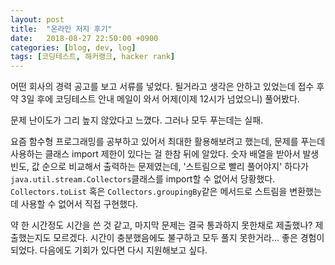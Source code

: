 ```yaml
---
layout: post
title:  "온라인 저지 후기"
date:   2018-08-27 22:50:00 +0900
categories: [blog, dev, log]
tags: [코딩테스트, 해커랭크, hacker rank]
---
```


어떤 회사의 경력 공고를 보고 서류를 넣었다. 될거라고 생각은 안하고 있었는데 접수 후 약 3일 후에 코딩테스트 안내 메일이 와서 어제(이제 12시가 넘었으니) 풀어봤다.

문제 난이도가 그리 높지 않았다고 느꼈다. 그러나 모두 푸는데는 실패.

요즘 함수형 프로그래밍를 공부하고 있어서 최대한 활용해보려고 했는데, 문제를 푸는데 사용하는 클래스 import 제한이 있다는 걸 한참 뒤에 알았다. 숫자 배열을 받아서 발생 빈도, 값 순으로 비교해서 출력하는 문제였는데, '스트림으로 빨리 풀어야지' 하다가 ```java.util.stream.Collectors```클래스를 import할 수 없어서 당황했다. ```Collectors.toList``` 혹은 ```Collectors.groupingBy```같은 메서드로 스트림을 변환했는데 사용할 수 없어서 직접 구현했다.

약 한 시간정도 시간을 쓴 것 같고, 마지막 문제는 결국 통과하지 못한채로 제출했나? 제출했는지도 모르겠다. 시간이 충분했음에도 불구하고 모두 풀지 못한거라... 좋은 경험이 되었다. 다음에도 기회가 있다면 다시 지원해보고 싶다.
